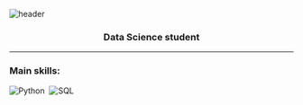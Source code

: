 ![header](https://capsule-render.vercel.app/api?type=blur&height=300&color=C9C1C1&text=Ítalo%20Veiga&fontColor=EB5406&section=header&reversal=true)
<h3 align="center">Data Science student</h3>


--- 

 ### Main skills: 
 ![Python](https://img.shields.io/badge/Python-3776AB?style=for-the-badge&logo=python&logoColor=white)&nbsp; 
 ![SQL](https://img.shields.io/badge/-SQL-0D1117?style=for-the-badge&logo=sql&labelColor=0D1117)&nbsp;
